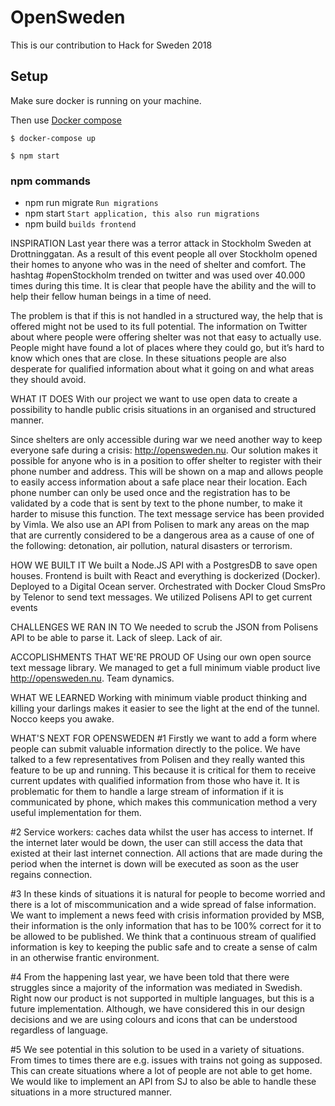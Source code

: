 # OpenSweden
This is our contribution to Hack for Sweden 2018

## Setup
Make sure docker is running on your machine.

Then use [Docker compose](https://docs.docker.com/compose/install/)

`$ docker-compose up`

`$ npm start`

### npm commands
* npm run migrate `Run migrations`
* npm start `Start application, this also run migrations`
* npm build `builds frontend`

INSPIRATION
Last year there was a terror attack in Stockholm Sweden at Drottninggatan.
As a result of this event people all over Stockholm opened their homes to anyone who was in the need of shelter and comfort. The hashtag #openStockholm trended on twitter and was used over 40.000 times during this time. It is clear that people have the ability and the will to help their fellow human beings in a time of need.

The problem is that if this is not handled in a structured way, the help that is offered might not be used to its full potential. The information on Twitter about where people were offering shelter was not that easy to actually use. People might have found a lot of places where they could go, but it’s hard to know which ones that are close. In these situations people are also desperate for qualified information about what it going on and what areas they should avoid.

WHAT IT DOES
With our project we want to use open data to create a possibility to handle public crisis situations in an organised and structured manner.

Since shelters are only accessible during war we need another way to keep everyone safe during a crisis: http://opensweden.nu. Our solution makes it possible for anyone who is in a position to offer shelter to register with their phone number and address. This will be shown on a map and allows people to easily access information about a safe place near their location. Each phone number can only be used once and the registration has to be validated by a code that is sent by text to the phone number, to make it harder to misuse this function. The text message service has been provided by Vimla. We also use an API from Polisen to mark any areas on the map that are currently considered to be a dangerous area as a cause of one of the following: detonation, air pollution, natural disasters or terrorism.

HOW WE BUILT IT
We built a Node.JS API with a PostgresDB to save open houses.
Frontend is built with React and everything is dockerized (Docker).
Deployed to a Digital Ocean server.
Orchestrated with Docker Cloud
SmsPro by Telenor to send text messages.
We utilized Polisens API to get current events

CHALLENGES WE RAN IN TO
We needed to scrub the JSON from Polisens API to be able to parse it.
Lack of sleep.
Lack of air.

ACCOPLISHMENTS THAT WE'RE PROUD OF
Using our own open source text message library.
We managed to get a full minimum viable product live http://opensweden.nu.
Team dynamics.

WHAT WE LEARNED
Working with  minimum viable product thinking and killing your darlings makes it easier to see the light at the end of the tunnel.
Nocco keeps you awake.

WHAT'S NEXT FOR OPENSWEDEN
#1 Firstly we want to add a form where people can submit valuable information directly to the police. We have talked to a few representatives from Polisen and they really wanted this feature to be up and running. This because it is critical for them to receive current updates with qualified information from those who have it. It is problematic for them to handle a large stream of information if it is communicated by phone, which makes this communication method a very useful implementation for them. 

#2 Service workers: caches data whilst the user has access to internet. If the internet later would be down, the user can still access the data that existed at their last internet connection. All actions that are made during the period when the internet is down will be executed as soon as the user regains connection.

#3 In these kinds of situations it is natural for people to become worried and there is a lot of miscommunication and a wide spread of false information. We want to implement a news feed with crisis information provided by MSB, their information is the only information that has to be 100% correct for it to be allowed to be published. We think that a continuous stream of qualified information is key to keeping the public safe and to create a sense of calm in an otherwise frantic environment.

#4 From the happening last year, we have been told that there were struggles since a majority of the information was mediated in Swedish. Right now our product is not supported in multiple languages, but this is a future implementation. Although, we have considered this in our design decisions and we are using colours and icons that can be understood regardless of language.

#5 We see potential in this solution to be used in a variety of situations. From times to times there are e.g. issues with trains not going as supposed. This can create situations where a lot of people are not able to get home. We would like to implement an API from SJ to also be able to handle these situations in a more structured manner.
